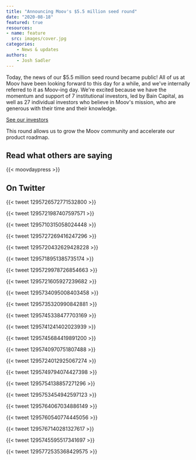 ```yaml
---
title: "Announcing Moov's $5.5 million seed round"
date: "2020-08-18"
featured: true
resources:
- name: feature
  src: images/cover.jpg
categories: 
    - News & updates
authors: 
    - Josh Sadler
---
```


Today, the news of our $5.5 million seed round became public! All of us at Moov have been looking forward to this day for a while, and we've internally referred to it as Moov-ing day. We're excited because we have the momentum and support of 7 institutional investors, led by Bain Capital, as well as 27 individual investors who believe in Moov's mission, who are generous with their time and their knowledge.

[See our investors](/investors)

This round allows us to grow the Moov community and accelerate our product roadmap.

## Read what others are saying

{{< moovdaypress >}}

## On Twitter

{{< tweet 1295726572771532800 >}}

{{< tweet 1295721987407597571 >}}

{{< tweet 1295710315058024448 >}}

{{< tweet 1295727269416247296 >}}

{{< tweet 1295720432629428228 >}}

{{< tweet 1295718951385735174 >}}

{{< tweet 1295729978726854663 >}}

{{< tweet 1295721605927239682 >}}

{{< tweet 1295734095008403458 >}}

{{< tweet 1295735320990842881 >}}

{{< tweet 1295745338477703169 >}}

{{< tweet 1295741241402023939 >}}

{{< tweet 1295745684419891200 >}}

{{< tweet 1295740970751807488 >}}

{{< tweet 1295724012925067274 >}}

{{< tweet 1295749794074427398 >}}

{{< tweet 1295754138857271296 >}}

{{< tweet 1295753454942597123 >}}

{{< tweet 1295764067034886149 >}}

{{< tweet 1295760540774445056 >}}

{{< tweet 1295767140281327617 >}}

{{< tweet 1295745595517341697 >}}

{{< tweet 1295772535368429575 >}}
